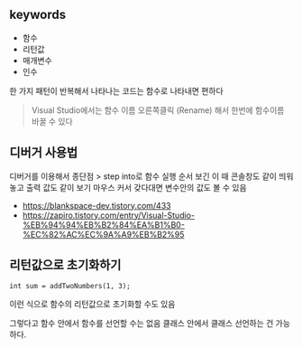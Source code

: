 ## keywords

 - 함수 
 - 리턴값
 - 매개변수
 - 인수

한 가지 패턴이 반복해서 나타나는 코드는 
함수로 나타내면 편하다

> Visual Studio에서는 함수 이름 오른쪽클릭 (Rename)
해서 한번에 함수이름 바꿀 수 있다

## 디버거 사용법

디버거를 이용해서 종단점 > step into로 함수  실행 순서 보긴
이 때 콘솔창도 같이 띄워놓고 출력 값도 같이 보기
마우스 커서 갖다대면 변수안의 값도 볼 수 있음

- https://blankspace-dev.tistory.com/433
- https://zapiro.tistory.com/entry/Visual-Studio-%EB%94%94%EB%B2%84%EA%B1%B0-%EC%82%AC%EC%9A%A9%EB%B2%95

## 리턴값으로 초기화하기

```
int sum = addTwoNumbers(1, 3);
```

이런 식으로 함수의 리턴값으로 초기화할 수도 있음

그렇다고 함수 안에서 함수를 선언할 수는 없음
클래스 안에서 클래스 선언하는 건 가능하다.

